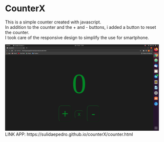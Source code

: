 # CounterX
<p>This is a simple counter created with javascript.<br>
In addition to the counter and the + and - buttons, i added a button to reset the counter.<br>
I took care of the responsive design to simplify the use for smartphone. <p>
<img src='Schermata da 2021-04-15 17-59-23.png'> 
 LINK APP: https://sulidaepedro.github.io/counterX/counter.html
